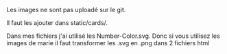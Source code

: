Les images ne sont pas uploadé sur le git. 

Il faut les ajouter dans static/cards/. 

Dans mes fichiers j'ai utilisé les Number-Color.svg. Donc si vous utilisez les images de marie il faut transformer les .svg en .png dans 2 fichiers html
